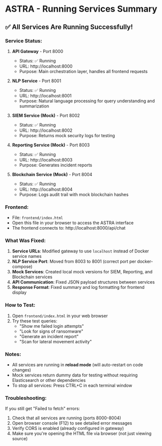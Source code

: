 # ASTRA - Running Services Summary

## ✅ All Services Are Running Successfully!

### Service Status:

1. **API Gateway** - Port 8000
   - Status: ✅ Running
   - URL: http://localhost:8000
   - Purpose: Main orchestration layer, handles all frontend requests

2. **NLP Service** - Port 8001
   - Status: ✅ Running
   - URL: http://localhost:8001
   - Purpose: Natural language processing for query understanding and summarization

3. **SIEM Service (Mock)** - Port 8002
   - Status: ✅ Running
   - URL: http://localhost:8002
   - Purpose: Returns mock security logs for testing

4. **Reporting Service (Mock)** - Port 8003
   - Status: ✅ Running
   - URL: http://localhost:8003
   - Purpose: Generates incident reports

5. **Blockchain Service (Mock)** - Port 8004
   - Status: ✅ Running
   - URL: http://localhost:8004
   - Purpose: Logs audit trail with mock blockchain hashes

### Frontend:
- File: `frontend/index.html`
- Open this file in your browser to access the ASTRA interface
- The frontend connects to: http://localhost:8000/api/chat

### What Was Fixed:

1. **Service URLs**: Modified gateway to use `localhost` instead of Docker service names
2. **NLP Service Port**: Moved from 8003 to 8001 (correct port per docker-compose)
3. **Mock Services**: Created local mock versions for SIEM, Reporting, and Blockchain services
4. **API Communication**: Fixed JSON payload structures between services
5. **Response Format**: Fixed summary and log formatting for frontend display

### How to Test:

1. Open `frontend/index.html` in your web browser
2. Try these test queries:
   - "Show me failed login attempts"
   - "Look for signs of ransomware"
   - "Generate an incident report"
   - "Scan for lateral movement activity"

### Notes:

- All services are running in **reload mode** (will auto-restart on code changes)
- Mock services return dummy data for testing without requiring Elasticsearch or other dependencies
- To stop all services: Press CTRL+C in each terminal window

### Troubleshooting:

If you still get "Failed to fetch" errors:
1. Check that all services are running (ports 8000-8004)
2. Open browser console (F12) to see detailed error messages
3. Verify CORS is enabled (already configured in gateway)
4. Make sure you're opening the HTML file via browser (not just viewing source)
